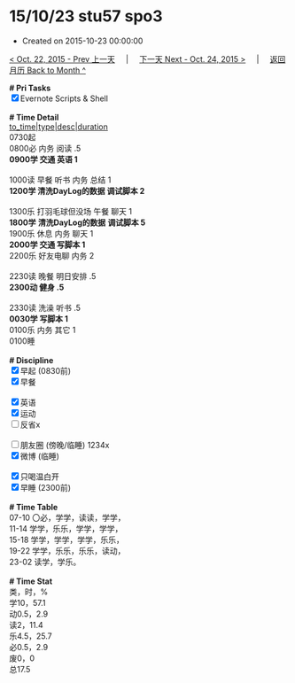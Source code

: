 # 15/10/23 stu57 spo3

- Created on 2015-10-23 00:00:00

[< Oct. 22, 2015 - Prev 上一天](/_archived/lifelogs/2015/10/d22.md) &nbsp; &nbsp; | &nbsp; &nbsp; [下一天 Next - Oct. 24, 2015 >](/_archived/lifelogs/2015/10/d24.md) &nbsp; &nbsp; |  &nbsp; &nbsp; [返回月历 Back to Month ^](/_archived/lifelogs/2015/10/index.md)
<br/><div><b># Pri Tasks</b></div><div><input checked="true" type="checkbox"/>Evernote Scripts &amp; Shell</div><div><br/></div><div><b># Time Detail</b></div><div><u>to_time|type|desc|duration</u></div><div>0730起</div><div>0800必 内务 阅读 .5</div><div><b>0900学 交通 英语 1</b></div><div><br/></div><div>1000读 早餐 听书 内务 总结 1</div><div><b>1200学 清洗DayLog的数据 调试脚本 2</b></div><div><br/></div><div>1300乐 打羽毛球但没场 午餐 聊天 1</div><div><b>1800学</b> <b>清洗DayLog的数据</b> <b>调试脚本 5</b></div><div>1900乐 休息 内务 聊天 1</div><div><b>2000学 交通 写脚本 1</b></div><div>2200乐 好友电聊 内务 2</div><div><br/></div><div>2230读 晚餐 明日安排 .5</div><div><b>2300动 健身 .5</b></div><div><br/></div><div>2330读 洗澡 听书 .5</div><div><b>0030学 写脚本 1</b></div><div>0100乐 内务 其它 1</div><div>0100睡</div><div><br/></div><div><b># Discipline</b></div><div><input checked="true" type="checkbox"/>早起 (0830前)</div><div><input checked="true" type="checkbox"/>早餐</div><div><br/></div><div><input checked="true" type="checkbox"/>英语</div><div><input checked="true" type="checkbox"/>运动</div><div><input type="checkbox"/>反省x</div><div><br/></div><div><input type="checkbox"/>朋友圈 (傍晚/临睡) 1234x</div><div><input checked="true" type="checkbox"/>微博 (临睡)</div><div><br/></div><div><input checked="true" type="checkbox"/>只喝温白开</div><div><input checked="true" type="checkbox"/>早睡 (2300前)</div><div><br/></div><div><b># Time Table</b></div><div>07-10 〇必，学学，读读，学学，</div><div>11-14 学学，乐乐，学学，学学，</div><div>15-18 学学，学学，学学，乐乐，</div><div>19-22 学学，乐乐，乐乐，读动，</div><div>23-02 读学，学乐。</div><div><br/></div><div><b># Time Stat</b></div><div>类，时，%</div><div>学10，57.1</div><div>动0.5，2.9</div><div>读2，11.4</div><div>乐4.5，25.7</div><div>必0.5，2.9</div><div>废0，0</div><div>总17.5</div><div><br/></div><div><br/></div>
